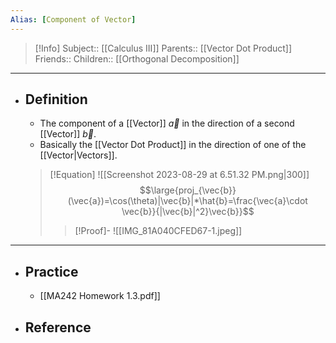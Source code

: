 ```yaml
---
Alias: [Component of Vector]
---
```

> [!Info]
> Subject:: [[Calculus III]]
> Parents:: [[Vector Dot Product]]
> Friends:: 
> Children:: [[Orthogonal Decomposition]]
---
- ## Definition
	- The component of a [[Vector]] $\vec{a}$ in the direction of a second [[Vector]] $\vec{b}$.
	- Basically the [[Vector Dot Product]] in the direction of one of the [[Vector|Vectors]].
	> [!Equation]
	> ![[Screenshot 2023-08-29 at 6.51.32 PM.png|300]]
	> $$\large{proj_{\vec{b}}(\vec{a})=\cos(\theta)|\vec{b}|*\hat{b}=\frac{\vec{a}\cdot \vec{b}}{|\vec{b}|^2}\vec{b}}$$
	> > [!Proof]-
	> > ![[IMG_81A040CFED67-1.jpeg]]
---
- ## Practice
	- [[MA242 Homework 1.3.pdf]]
- ## Reference